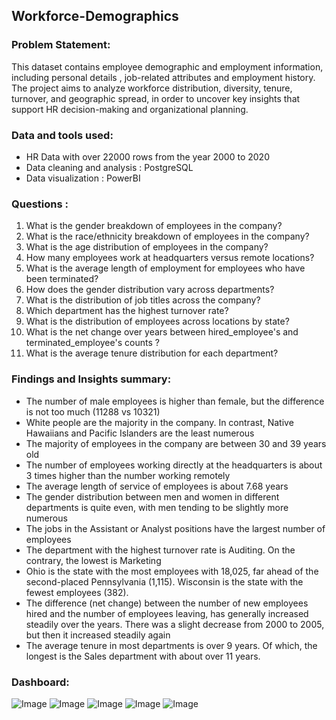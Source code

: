 ## Workforce-Demographics
### Problem Statement: 
This dataset contains employee demographic and employment information, including personal details , job-related attributes and employment history. The project aims to analyze workforce distribution, diversity, tenure, turnover, and geographic spread, in order to uncover key insights that support HR decision-making and organizational planning. 

### Data and tools used: 
- HR Data with over 22000 rows from the year 2000 to 2020
- Data cleaning and analysis : PostgreSQL
- Data visualization : PowerBI
### Questions : 
1. What is the gender breakdown of employees in the company?
2. What is the race/ethnicity breakdown of employees in the company?
3. What is the age distribution of employees in the company?
4. How many employees work at headquarters versus remote locations?
5. What is the average length of employment for employees who have been terminated?
6. How does the gender distribution vary across departments?
7. What is the distribution of job titles across the company?
8. Which department has the highest turnover rate?
9. What is the distribution of employees across locations by state?
10. What is the net change over years between hired_employee's and terminated_employee's counts ?
11. What is the average tenure distribution for each department?
### Findings and Insights summary: 
- The number of male employees is higher than female, but the difference is not too much (11288 vs 10321)
- White people are the majority in the company. In contrast, Native Hawaiians and Pacific Islanders are the least numerous
- The majority of employees in the company are between 30 and 39 years old
- The number of employees working directly at the headquarters is about 3 times higher than the number working remotely
- The average length of service of employees is about 7.68 years
- The gender distribution between men and women in different departments is quite even, with men tending to be slightly more numerous
- The jobs in the Assistant or Analyst positions have the largest number of employees
- The department with the highest turnover rate is Auditing. On the contrary, the lowest is Marketing
- Ohio is the state with the most employees with 18,025, far ahead of the second-placed Pennsylvania (1,115). Wisconsin is the state with the fewest employees (382).
- The difference (net change) between the number of new employees hired and the number of employees leaving, has generally increased steadily over the years. There was a slight decrease from 2000 to 2005, but then it increased steadily again
- The average tenure in most departments is over 9 years. Of which, the longest is the Sales department with about over 11 years.
### Dashboard: 
![Image](https://github.com/user-attachments/assets/b6db5760-1303-40e0-bf4b-d92a47b492bf)
![Image](https://github.com/user-attachments/assets/09ece3a0-0432-4998-98eb-439365e23cfe)
![Image](https://github.com/user-attachments/assets/7b095f1e-5ac6-4764-a383-daf9a2fa217e)
![Image](https://github.com/user-attachments/assets/93800470-b67b-4a23-9b61-ed43c773d675)
![Image](https://github.com/user-attachments/assets/94125d9d-ee71-4505-a29a-70d4faa46b0b)

